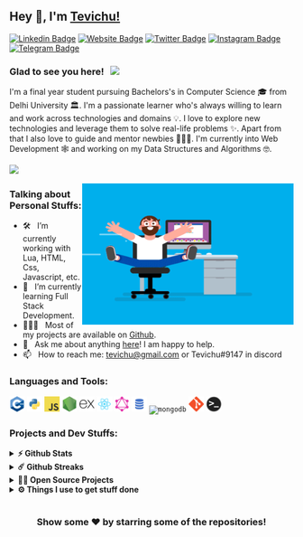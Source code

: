 ## Hey 👋, I'm [Tevichu!](https://github.com/Tevichu/)

[![Linkedin Badge](https://img.shields.io/badge/-LinkedIn-0e76a8?style=flat-square&logo=Linkedin&logoColor=white)](https://linkedin.com/in/Tevichu)
[![Website Badge](https://img.shields.io/badge/Website-3b5998?style=flat-square&logo=google-chrome&logoColor=white)](https://Tevichu.github.io/)
[![Twitter Badge](https://img.shields.io/badge/-Twitter-00acee?style=flat-square&logo=Twitter&logoColor=white)](https://twitter.com/Tevichu)
[![Instagram Badge](https://img.shields.io/badge/-Instagram-e4405f?style=flat-square&logo=Instagram&logoColor=white)](https://instagram.com/Tevichu/)
[![Telegram Badge](https://img.shields.io/badge/-Telegram-0088cc?style=flat-square&logo=Telegram&logoColor=white)](https://t.me/Tevichu)

### Glad to see you here! &nbsp; ![](https://visitor-badge.glitch.me/badge?page_id=Tevichu.Tevichu&style=flat-square&color=0088cc)

I'm a final year student pursuing Bachelors's in Computer Science 🎓 from Delhi University 🏛. I'm a passionate learner who's always willing to learn and work across technologies and domains 💡. I love to explore new technologies and leverage them to solve real-life problems ✨. Apart from that I also love to guide and mentor newbies 👨🏻‍💻. I'm currently into Web Development 🕸️ and working on my Data Structures and Algorithms 🤓.

[![](https://gitwar.herokuapp.com/badge?username=Tevichu&label=Gitwar%20Profile%20Score&style=for-the-badge&color=0088cc)](https://gitwar.herokuapp.com/)

<img align="right" height="250" width="375" alt="" src="https://raw.githubusercontent.com/Tevichu/Tevichu/master/gifs/coder.gif" />

### Talking about Personal Stuffs:

- 🛠 &nbsp; I’m currently working with Lua, HTML, Css, <br /> Javascript, etc.
- 🚀 &nbsp; I’m currently learning Full Stack Development.
- 👨🏻‍💻 &nbsp; Most of my projects are available on [Github](https://github.com/Tevichu).
- 💬 &nbsp; Ask me about anything [here](https://github.com/Tevichu/Tevichu/issues/2)! I am happy to help.
- 📫 &nbsp; How to reach me: tevichu@gmail.com or Tevichu#9147 in discord

### Languages and Tools:

<code><img height="27" src="https://raw.githubusercontent.com/github/explore/80688e429a7d4ef2fca1e82350fe8e3517d3494d/topics/cpp/cpp.png" alt="cpp"></code>
<code><img height="27" src="https://raw.githubusercontent.com/github/explore/80688e429a7d4ef2fca1e82350fe8e3517d3494d/topics/python/python.png" alt="python"></code>
<code><img height="27" src="https://raw.githubusercontent.com/github/explore/80688e429a7d4ef2fca1e82350fe8e3517d3494d/topics/javascript/javascript.png" alt="javascript"></code>
<code><img height="27" src="https://raw.githubusercontent.com/github/explore/80688e429a7d4ef2fca1e82350fe8e3517d3494d/topics/nodejs/nodejs.png" alt="nodejs"></code>
<code><img height="27" src="https://raw.githubusercontent.com/devicons/devicon/master/icons/express/express-original.svg" alt="expressjs"></code>
<code><img height="27" src="https://raw.githubusercontent.com/github/explore/80688e429a7d4ef2fca1e82350fe8e3517d3494d/topics/react/react.png" alt="react"></code>
<code><img height="27" src="https://raw.githubusercontent.com/github/explore/80688e429a7d4ef2fca1e82350fe8e3517d3494d/topics/graphql/graphql.png" alt="graphql"></code>
<code><img height="27" src="https://raw.githubusercontent.com/github/explore/80688e429a7d4ef2fca1e82350fe8e3517d3494d/topics/sql/sql.png" alt="sql"></code>
<code><img height="27" src="https://encrypted-tbn0.gstatic.com/images?q=tbn%3AANd9GcSTTzPAw-55ssm1Im594xYZ9eRQu2JylrkYLg&usqp=CAU" alt="mongodb"></code>
<code><img height="27" src="https://raw.githubusercontent.com/devicons/devicon/master/icons/git/git-original.svg" alt="git"></code>
<code><img height="27" src="https://raw.githubusercontent.com/github/explore/80688e429a7d4ef2fca1e82350fe8e3517d3494d/topics/terminal/terminal.png" alt="terminal"></code>

<!--
<code><img height="25" src="https://raw.githubusercontent.com/github/explore/80688e429a7d4ef2fca1e82350fe8e3517d3494d/topics/sass/sass.png" alt="sass"></code>
-->

### Projects and Dev Stuffs:

<details>	
  <summary><b>⚡ Github Stats</b></summary>

<img height="180em" src="https://github-readme-stats.vercel.app/api?username=Tevichu&show_icons=true&hide_border=true&&count_private=true&include_all_commits=true" />
<img height="180em" src="https://github-readme-stats.vercel.app/api/top-langs/?username=Tevichu&exclude_repo=KNN-Image-Classification&show_icons=true&hide_border=true&layout=compact&langs_count=8"/>
</details>

<details>	
  <summary><b>☄️ Github Streaks</b></summary>

<img height="180em" src="https://github-readme-streak-stats.herokuapp.com/?user=Tevichu&hide_border=true" />
</details>

<details>
  <summary><b>🧑‍🚀 Open Source Projects</b></summary>

  <br />
  <table>
    <thead align="center">
      <tr border: none;>
        <td><b>💻 Projects</b></td>
        <td><b>🌟 Stars</b></td>
        <td><b>🍴 Forks</b></td>
        <td><b>🐛 Issues</b></td>
        <td><b>🔔 Pull Requests</b></td>
        <td><b>👨‍💻 Language</b></td>
      </tr>
    </thead>
    <tbody>
      <tr>
	      <td><a href="https://github.com/Tevichu/Gitwar"><b>🚀 Gitwar</b></a></td>
        <td><img alt="Stars" src="https://img.shields.io/github/stars/Tevichu/Gitwar?style=flat-square&labelColor=343b41"/></td>
        <td><img alt="Forks" src="https://img.shields.io/github/forks/Tevichu/Gitwar?style=flat-square&labelColor=343b41"/></td>
        <td><img alt="Issues" src="https://img.shields.io/github/issues/Tevichu/Gitwar?style=flat-square"/></td>
        <td><img alt="Pull Requests" src="https://img.shields.io/github/issues-pr/Tevichu/Gitwar?style=flat-square"/></td>
        <td><img alt="Language" src="https://img.shields.io/github/languages/top/Tevichu/Gitwar?style=flat-square"/></td>
      </tr>
      <tr>
	      <td><a href="https://github.com/Tevichu/TradeByte"><b>💸 TradeByte</b></a></td>
        <td><img alt="Stars" src="https://img.shields.io/github/stars/Tevichu/TradeByte?style=flat-square&labelColor=343b41"/></td>
        <td><img alt="Forks" src="https://img.shields.io/github/forks/Tevichu/TradeByte?style=flat-square&labelColor=343b41"/></td>
        <td><img alt="Issues" src="https://img.shields.io/github/issues/Tevichu/TradeByte?style=flat-square"/></td>
        <td><img alt="Pull Requests" src="https://img.shields.io/github/issues-pr/Tevichu/TradeByte?style=flat-square"/></td>
        <td><img alt="Language" src="https://img.shields.io/github/languages/top/Tevichu/TradeByte?label=javascript&style=flat-square"/></td>
      </tr>
      <tr>
	      <td><a href="https://github.com/Tevichu/TheNodeCourse"><b>👨🏻‍💻 TheNodeCourse</b></a></td>
        <td><img alt="Stars" src="https://img.shields.io/github/stars/Tevichu/TheNodeCourse?style=flat-square&labelColor=343b41"/></td>
        <td><img alt="Forks" src="https://img.shields.io/github/forks/Tevichu/TheNodeCourse?style=flat-square&labelColor=343b41"/></td>
        <td><img alt="Issues" src="https://img.shields.io/github/issues/Tevichu/TheNodeCourse?style=flat-square"/></td>
        <td><img alt="Pull Requests" src="https://img.shields.io/github/issues-pr/Tevichu/TheNodeCourse?style=flat-square"/></td>
        <td><img alt="Language" src="https://img.shields.io/github/languages/top/Tevichu/TheNodeCourse?style=flat-square"/></td> 
      </tr>
      <tr>
	      <td><a href="https://github.com/Tevichu/Tevichu"><b>🤓 Tevichu</b></a></td>
        <td><img alt="Stars" src="https://img.shields.io/github/stars/Tevichu/Tevichu?style=flat-square&labelColor=343b41"/></td>
        <td><img alt="Forks" src="https://img.shields.io/github/forks/Tevichu/Tevichu?style=flat-square&labelColor=343b41"/></td>
        <td><img alt="Issues" src="https://img.shields.io/github/issues/Tevichu/Tevichu?style=flat-square"/></td>
        <td><img alt="Pull Requests" src="https://img.shields.io/github/issues-pr/Tevichu/Tevichu?style=flat-square"/></td>
        <td><img alt="Language" src="https://img.shields.io/badge/markdown-100%25-blue?style=flat-square"/></td> 
      </tr>
    </tbody>
  </table>
  <br />
</details>
 
<details>	
  <br />
  <summary><b>⚙️ Things I use to get stuff done</b></summary>
  	<ul>
  	    <li><b>OS:</b> Ubuntu 20.04</li>
	    <li><b>Laptop: </b> HP Elitebook (i5)</li>
  	    <li><b>Browser: </b> Firefox Developer Edition</li>
	    <li><b>Terminal: </b> ZSH: Oh My Zsh (PowerLevel10k)</li>
	    <li><b>Code Editor:</b> VSCode - The best editor out there.</li>
	    <li><b>To Stay Updated:</b> Dev.to, Medium, Linkedin and Twitter.</li>
	    <br />
	⚛️ Checkout My VSCode Configrations <a href="https://gist.github.com/Tevichu/039b1dc5a7cdcb007ab3691814d53130">Here</a>.
	</ul>	
</details>

#

<div align="center">

### Show some ❤️ by starring some of the repositories!

</div>
